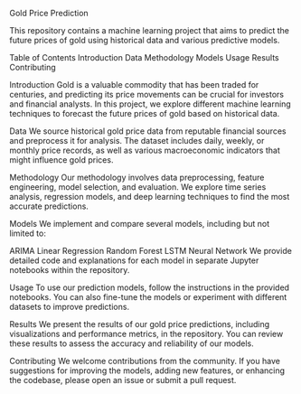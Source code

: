 Gold Price Prediction 

This repository contains a machine learning project that aims to predict the future prices of gold using historical data and various predictive models.

Table of Contents
Introduction
Data
Methodology
Models
Usage
Results
Contributing

Introduction
Gold is a valuable commodity that has been traded for centuries, and predicting its price movements can be crucial for investors and financial analysts. In this project, we explore different machine learning techniques to forecast the future prices of gold based on historical data.

Data
We source historical gold price data from reputable financial sources and preprocess it for analysis. The dataset includes daily, weekly, or monthly price records, as well as various macroeconomic indicators that might influence gold prices.

Methodology
Our methodology involves data preprocessing, feature engineering, model selection, and evaluation. We explore time series analysis, regression models, and deep learning techniques to find the most accurate predictions.

Models
We implement and compare several models, including but not limited to:

ARIMA
Linear Regression
Random Forest
LSTM Neural Network
We provide detailed code and explanations for each model in separate Jupyter notebooks within the repository.

Usage
To use our prediction models, follow the instructions in the provided notebooks. You can also fine-tune the models or experiment with different datasets to improve predictions.

Results
We present the results of our gold price predictions, including visualizations and performance metrics, in the repository. You can review these results to assess the accuracy and reliability of our models.

Contributing
We welcome contributions from the community. If you have suggestions for improving the models, adding new features, or enhancing the codebase, please open an issue or submit a pull request.
